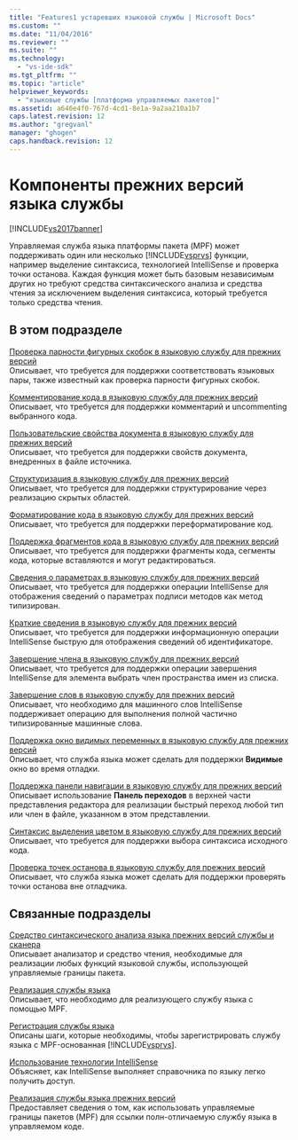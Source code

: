 ```yaml
---
title: "Features1 устаревших языковой службы | Microsoft Docs"
ms.custom: ""
ms.date: "11/04/2016"
ms.reviewer: ""
ms.suite: ""
ms.technology: 
  - "vs-ide-sdk"
ms.tgt_pltfrm: ""
ms.topic: "article"
helpviewer_keywords: 
  - "языковые службы [платформа управляемых пакетов]"
ms.assetid: a646e4f0-767d-4cd1-8e1a-9a2aa210a1b7
caps.latest.revision: 12
ms.author: "gregvanl"
manager: "ghogen"
caps.handback.revision: 12
---
```

# Компоненты прежних версий языка службы
[!INCLUDE[vs2017banner](../../code-quality/includes/vs2017banner.md)]

Управляемая служба языка платформы пакета \(MPF\) может поддерживать один или несколько [!INCLUDE[vsprvs](../../code-quality/includes/vsprvs_md.md)] функции, например выделение синтаксиса, технологией IntelliSense и проверка точки останова.  Каждая функция может быть базовым независимым других но требуют средства синтаксического анализа и средства чтения за исключением выделения синтаксиса, который требуется только средства чтения.  
  
## В этом подразделе  
 [Проверка парности фигурных скобок в языковую службу для прежних версий](../../extensibility/internals/brace-matching-in-a-legacy-language-service.md)  
 Описывает, что требуется для поддержки соответствовать языковых пары, также известный как проверка парности фигурных скобок.  
  
 [Комментирование кода в языковую службу для прежних версий](../../extensibility/internals/commenting-code-in-a-legacy-language-service.md)  
 Описывает, что требуется для поддержки комментарий и uncommenting выбранного кода.  
  
 [Пользовательские свойства документа в языковую службу для прежних версий](../../extensibility/internals/custom-document-properties-in-a-legacy-language-service.md)  
 Описывает, что требуется для поддержки свойств документа, внедренных в файле источника.  
  
 [Структуризация в языковую службу для прежних версий](../../extensibility/internals/outlining-in-a-legacy-language-service.md)  
 Описывает, что требуется для поддержки структурирование через реализацию скрытых областей.  
  
 [Форматирование кода в языковую службу для прежних версий](../../extensibility/internals/reformatting-code-in-a-legacy-language-service.md)  
 Описывает, что требуется для поддержки переформатирование код.  
  
 [Поддержка фрагментов кода в языковую службу для прежних версий](../../extensibility/internals/support-for-code-snippets-in-a-legacy-language-service.md)  
 Описывает, что требуется для поддержки фрагменты кода, сегменты кода, которые вставляются и могут редактироваться.  
  
 [Сведения о параметрах в языковую службу для прежних версий](../../extensibility/internals/parameter-info-in-a-legacy-language-service2.md)  
 Описывает, что требуется для поддержки операции IntelliSense для отображения сведений о параметрах подписи методов как метод типизирован.  
  
 [Краткие сведения в языковую службу для прежних версий](../../extensibility/internals/quick-info-in-a-legacy-language-service.md)  
 Описывает, что требуется для поддержки информационную операции IntelliSense быструю для отображения сведений об идентификаторе.  
  
 [Завершение члена в языковую службу для прежних версий](../../extensibility/internals/member-completion-in-a-legacy-language-service.md)  
 Описывает, что требуется для поддержки операции завершения IntelliSense для элемента выбрать член пространства имен из списка.  
  
 [Завершение слов в языковую службу для прежних версий](../../extensibility/internals/word-completion-in-a-legacy-language-service.md)  
 Описывает, что необходимо для машинного слов IntelliSense поддерживает операцию для выполнения полной частично типизированные машинные слова.  
  
 [Поддержка окно видимых переменных в языковую службу для прежних версий](../../extensibility/internals/support-for-the-autos-window-in-a-legacy-language-service.md)  
 Описывает, что служба языка может сделать для поддержки **Видимые** окно во время отладки.  
  
 [Поддержка панели навигации в языковую службу для прежних версий](../../extensibility/internals/support-for-the-navigation-bar-in-a-legacy-language-service.md)  
 Описывает использование **Панель переходов** в верхней части представления редактора для реализации быстрый переход любой тип или член в файле, указанном в этом представлении.  
  
 [Синтаксис выделения цветом в языковую службу для прежних версий](../../extensibility/internals/syntax-colorizing-in-a-legacy-language-service.md)  
 Описывает, что требуется для поддержки выбора синтаксиса исходного кода.  
  
 [Проверка точек останова в языковую службу для прежних версий](../../extensibility/internals/validating-breakpoints-in-a-legacy-language-service.md)  
 Описывает, что служба языка может сделать для поддержки проверять точки останова вне отладчика.  
  
## Связанные подразделы  
 [Средство синтаксического анализа языка прежних версий службы и сканера](../../extensibility/internals/legacy-language-service-parser-and-scanner.md)  
 Описывает анализатор и средство чтения, необходимые для реализации любых функций языковой службы, использующей управляемые границы пакета.  
  
 [Реализация службы языка](../../extensibility/internals/implementing-a-legacy-language-service2.md)  
 Описывает, что необходимо для реализующего службу языка с помощью MPF.  
  
 [Регистрация службы языка](../../extensibility/internals/registering-a-legacy-language-service1.md)  
 Описаны шаги, которые необходимы, чтобы зарегистрировать службу языка с MPF\-основанная [!INCLUDE[vsprvs](../../code-quality/includes/vsprvs_md.md)].  
  
 [Использование технологии IntelliSense](../../ide/using-intellisense.md)  
 Объясняет, как IntelliSense выполняет справочника по языку легко получить доступ.  
  
 [Реализация службы языка прежних версий](../../extensibility/internals/implementing-a-legacy-language-service1.md)  
 Предоставляет сведения о том, как использовать управляемые границы пакетов \(MPF\) для ссылки полн\-отличаемую службу языка в управляемом коде.